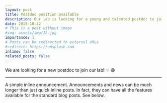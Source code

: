 ```yaml
---
layout: post
title: Postdoc position available
description: Our lab is looking for a young and talented postdoc to join our team.
date: 2015-10-22
# This is a post without image
#img: assets/img/12.jpg
importance: 1 
# Posts can be redirected to external URLs
#redirect: https://unsplash.com
inline: false
related_posts: false
---
```


We are looking for a new postdoc to join our lab! :sparkles: :smile:

---

A simple inline announcement. Announcements and news can be much longer than just quick inline posts. In fact, they can have all the features available for the standard blog posts. See below.

